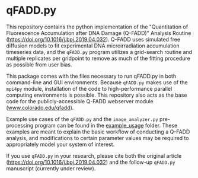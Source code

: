 # qFADD.py
This repository contains the python implementation of the "Quantitation of Fluorescence Accumulation after DNA Damage (Q-FADD)" Analysis Routine (https://doi.org/10.1016/j.bpj.2019.04.032). Q-FADD uses simulated free diffusion models to fit experimental DNA microirradiation accumulation timeseries data, and the `qFADD.py` program utilizes a grid-search routine and multiple replicates per gridpoint to remove as much of the fitting procedure as possible from user bias.

This package comes with the files necessary to run qFADD.py in both command-line and GUI environments. Because `qFADD.py` makes use of the `mpi4py` module, installation of the code to high-performance parallel computing environments is possible. This repository also acts as the base code for the publicly-accessible Q-FADD webserver module (www.colorado.edu/qfadd).

Example use cases of the `qFADD.py` and the `image_analyzer.py` pre-processing program can be found in the [example_usage](https://github.com/sbowerma/qFADD.py/tree/master/example_usage) folder. These examples are meant to explain the basic workflow of conducting a Q-FADD analysis, and modifications to certain parameter values may be required to appropriately model your system of interest.

If you use `qFADD.py` in your research, please cite both the original article (https://doi.org/10.1016/j.bpj.2019.04.032) and the follow-up `qFADD.py` manuscript (currently under review).
